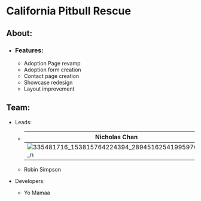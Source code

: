 # California Pitbull Rescue

## About:
  - ### Features:
    - Adoption Page revamp
    - Adoption form creation
    - Contact page creation
    - Showcase redesign
    - Layout improvement

## Team:
  - Leads:
    - | Nicholas Chan |
      | ------------- |
      |![335481716_153815764224394_2894516254199597070_n](https://user-images.githubusercontent.com/80879010/230799426-1e53625e-3933-44bb-ab87-38abab18baf1.jpg)|
      
    - Robin Simpson
    
  - Developers:
    - Yo Mamaa
